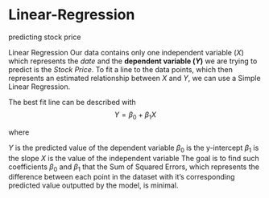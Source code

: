 # Linear-Regression
predicting stock price

Linear Regression
Our data contains only one independent variable ($X$)</strong> which represents the <em>date</em> and the <strong>dependent variable ($Y$)</strong> we are trying to predict is the <em>Stock Price</em>. To fit a line to the data points, which then represents an estimated relationship between $X$ and $Y$, we can use a Simple Linear Regression.

The best fit line can be described with
$$
Y = \beta_0 + \beta_1 X
$$

where

$Y$ is the predicted value of the dependent variable
$\beta_0$ is the y-intercept
$\beta_1$ is the slope
$X$ is the value of the independent variable
The goal is to find such coefficients $\beta_0$ and $\beta_1$ that the Sum of Squared Errors, which represents the difference between each point in the dataset with it’s corresponding predicted value outputted by the model, is minimal.
